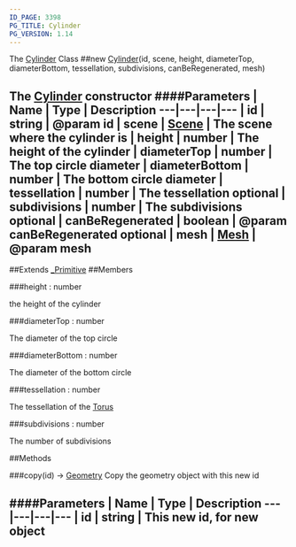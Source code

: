 ```yaml
---
ID_PAGE: 3398
PG_TITLE: Cylinder
PG_VERSION: 1.14
---
```


The [Cylinder](page.php?p=3398) Class
##new [Cylinder](page.php?p=3398)(id, scene, height, diameterTop, diameterBottom, tessellation, subdivisions, canBeRegenerated, mesh)

The [Cylinder](page.php?p=3398) constructor
####Parameters
 | Name | Type | Description
---|---|---|---
 | id | string | @param id
 | scene | [Scene](page.php?p=3274) | The scene where the cylinder is
 | height | number | The height of the cylinder
 | diameterTop | number | The top circle diameter
 | diameterBottom | number | The bottom circle diameter
 | tessellation | number | The tessellation
optional | subdivisions | number | The subdivisions
optional | canBeRegenerated | boolean | @param canBeRegenerated
optional | mesh | [Mesh](page.php?p=3271) | @param mesh
---

##Extends [_Primitive](page.php?p=3395)
##Members

###height : number


the height of the cylinder

###diameterTop : number


The diameter of the top circle

###diameterBottom : number


The diameter of the bottom circle

###tessellation : number


The tessellation of the [Torus](page.php?p=3399)

###subdivisions : number


The number of subdivisions



##Methods

###copy(id) &rarr; [Geometry](page.php?p=3336)
Copy the geometry object with this new id

####Parameters
 | Name | Type | Description
---|---|---|---
 | id | string | This new id, for new object
---
